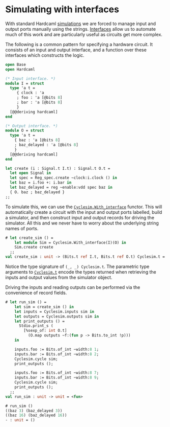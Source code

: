 # Simulating with interfaces

<!--
```ocaml
# Hardcaml.Caller_id.set_mode Disabled
- : unit = ()
```
-->

With standard Hardcaml [simulations](simulation.md) we are forced to manage input and
output ports manually using the
strings. [Interfaces](hardcaml_interfaces.md) allow us to automate
much of this work and are particularly useful as circuits get more
complex.

The following is a common pattern for specifying a hardware circuit.
It consists of an input and output interface, and a function over
these interfaces which constructs the logic.

```ocaml
open Base
open Hardcaml

(* Input interface. *)
module I = struct
  type 'a t =
     { clock : 'a
     ; foo : 'a [@bits 8]
     ; bar : 'a [@bits 8]
     }
  [@@deriving hardcaml]
end

(* Output interface. *)
module O = struct
  type 'a t =
    { baz : 'a [@bits 8]
    ; baz_delayed : 'a [@bits 8]
    }
  [@@deriving hardcaml]
end

let create (i : Signal.t I.t) : Signal.t O.t =
  let open Signal in
  let spec = Reg_spec.create ~clock:i.clock () in
  let baz = i.foo +: i.bar in
  let baz_delayed = reg ~enable:vdd spec baz in
  { O. baz ; baz_delayed }
;;
```

To simulate this, we can use the
[`Cyclesim.With_interface`](https://ocaml.org/p/hardcaml/latest/doc/Hardcaml/Cyclesim/With_interface/index.html)
functor. This will automatically create a circuit with the input and output
ports labelled, build a simulator, and then construct input and output
records for driving the simulator. All this and we never have to worry
about the underlying string names of ports.

```ocaml
# let create_sim () =
    let module Sim = Cyclesim.With_interface(I)(O) in
    Sim.create create
  ;;
val create_sim : unit -> (Bits.t ref I.t, Bits.t ref O.t) Cyclesim.t = <fun>
```

Notice the type signature of `(_, _) Cyclesim.t`. The parametric type
arguments to [`Cyclesim.t`](https://ocaml.org/p/hardcaml/latest/doc/Hardcaml/Cyclesim/index.html)
encode the types returned when retrieving the
inputs and output values from the simulator object.

Driving the inputs and reading outputs can be performed via the
convenience of record fields.

```ocaml
# let run_sim () =
    let sim = create_sim () in
    let inputs = Cyclesim.inputs sim in
    let outputs = Cyclesim.outputs sim in
    let print_outputs () =
      Stdio.print_s (
        [%sexp_of: int O.t]
          (O.map outputs ~f:(fun p -> Bits.to_int !p)))
    in

    inputs.foo := Bits.of_int ~width:8 1;
    inputs.bar := Bits.of_int ~width:8 2;
    Cyclesim.cycle sim;
    print_outputs ();

    inputs.foo := Bits.of_int ~width:8 7;
    inputs.bar := Bits.of_int ~width:8 9;
    Cyclesim.cycle sim;
    print_outputs ();
  ;;
val run_sim : unit -> unit = <fun>

# run_sim ()
((baz 3) (baz_delayed 3))
((baz 16) (baz_delayed 16))
- : unit = ()
```
